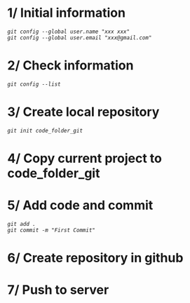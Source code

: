 # 1/ Initial information
*`git config --global user.name "xxx xxx"`*  
*`git config --global user.email "xxx@gmail.com"`*
 
# 2/ Check information
*`git config --list`*
 
# 3/ Create local repository
*`git init code_folder_git`*
 
# 4/ Copy current project to code_folder_git
 
# 5/ Add code and commit
*`git add .`*  
*`git commit -m "First Commit"`*
 
# 6/ Create repository in github
 
# 7/ Push to server
*`git remote add origin https://github.com/phien-ntace/how_to_use_git.git`*  
*`git push -u origin main`* (origin: default name of repository on your PC)
 
# 8/ Update code (safe team workflow)
### Step 1: Always update your local code before pushing
*`git pull --rebase origin main`*  
 
### Step 2: Add, commit and push normally
*`git add .`*  
*`git commit -m "Your changes"`*  
*`git push origin main`*
 
#### If conflict happens during pull (both modified same file/line):
- Git will show CONFLICT and stop.
- You must open the file and resolve the conflict manually.
- After resolving:
*`git add <conflicted_file>`*  
*`git rebase --continue`*  
*`git push origin main`*  
 
# 9/ Delete a file
*`git rm $file_name`*  
*`git push origin main`*  
 
# 10/ Get log and status
*`git log`*  
*`git status`*  
 
# 11/ Branch
*`Check current branch: git branch`*  
*`Switch to branch name: git checkout branch_name`*  
*`Create branch: git branch branch_name`*   
*`Push branch first time: git push --set-upstream branch_name`*  
*`Merge branch to main: git checkout main + git merge branch_name`*  
